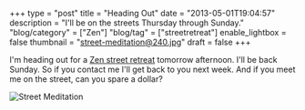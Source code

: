 +++
type = "post"
title = "Heading Out"
date = "2013-05-01T19:04:57"
description = "I'll be on the streets Thursday through Sunday."
"blog/category" = ["Zen"]
"blog/tag" = ["streetretreat"]
enable_lightbox = false
thumbnail = "street-meditation@240.jpg"
draft = false
+++

<p>I'm heading out for a <a href="/blog/begging/">Zen street retreat</a> tomorrow afternoon. I'll be back Sunday. So if you contact me I'll get back to you next week. And if you meet me on the street, can you spare a dollar?</p>
<p><img style="display:block; margin-left:auto; margin-right:auto;" src="street-meditation.jpg" alt="Street Meditation" title="street-meditation.jpg" border="0"   /></p>
    